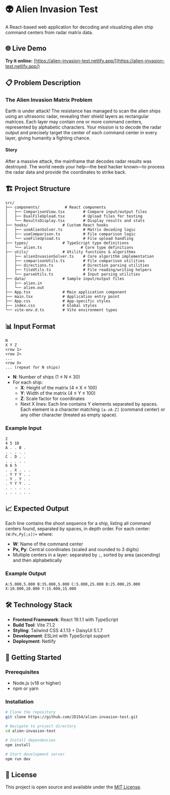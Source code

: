 # 👽 Alien Invasion Test

A React-based web application for decoding and visualizing alien ship command centers from radar matrix data.

## 🌐 Live Demo

**Try it online:** [https://alien-invasion-test.netlify.app/](https://alien-invasion-test.netlify.app/)

## 📋 Problem Description

### The Alien Invasion Matrix Problem

Earth is under attack! The resistance has managed to scan the alien ships using an ultrasonic radar, revealing their shield layers as rectangular matrices. Each layer may contain one or more command centers, represented by alphabetic characters. Your mission is to decode the radar output and precisely target the center of each command center in every layer, giving humanity a fighting chance.

#### Story

After a massive attack, the mainframe that decodes radar results was destroyed. The world needs your help—the best hacker known—to process the radar data and provide the coordinates to strike back.

## 🏗️ Project Structure

```
src/
├── components/           # React components
│   ├── ComparisonView.tsx        # Compare input/output files
│   ├── DualFileUpload.tsx        # Upload files for testing
│   └── ResultsDisplay.tsx        # Display results and stats
├── hooks/               # Custom React hooks
│   ├── useAlienSolver.ts         # Matrix decoding logic
│   ├── useComparison.ts          # File comparison logic
│   └── useFileUpload.ts          # File upload handling
├── types/               # TypeScript type definitions
│   └── alien.ts                 # Core type definitions
├── utils/               # Utility functions & algorithms
│   ├── alienInvasionSolver.ts    # Core algorithm implementation
│   ├── comparisonUtils.ts        # File comparison utilities
│   ├── directions.ts             # Direction parsing utilities
│   ├── fileUtils.ts              # File reading/writing helpers
│   └── parseUtils.ts             # Input parsing utilities
├── data/                # Sample input/output files
│   ├── alien.in
│   └── alien.out
├── App.tsx              # Main application component
├── main.tsx             # Application entry point
├── App.css              # App-specific styles
├── index.css            # Global styles
└── vite-env.d.ts        # Vite environment types
```

## 📊 Input Format

```
N
X Y Z
<row 1>
<row 2>
...
<row X>
... (repeat for N ships)
```

- **N**: Number of ships (1 ≤ N ≤ 30)
- For each ship:
  - **X**: Height of the matrix (4 ≤ X ≤ 100)
  - **Y**: Width of the matrix (4 ≤ Y ≤ 100)
  - **Z**: Scale factor for coordinates
  - Next X lines: Each line contains Y elements separated by spaces. Each element is a character matching `[a-zA-Z]` (command center) or any other character (treated as empty space).

### Example Input

```
2
4 5 10
A . . B .
. . . . .
C . D . .
. . . . .
6 6 5
. . X . . .
. Y Y Y . .
. Y . Y . .
. Y Y Y . .
. . . . . .
. . . . . .
```

## 📈 Expected Output

Each line contains the shoot sequence for a ship, listing all command centers found, separated by spaces, in depth order. For each center: `(W:Px,Py[;s])+` where:

- **W**: Name of the command center
- **Px, Py**: Central coordinates (scaled and rounded to 3 digits)
- Multiple centers in a layer: separated by `;`, sorted by area (ascending) and then alphabetically

### Example Output

```
A:5.000,5.000 B:35.000,5.000 C:5.000,25.000 D:25.000,25.000
X:10.000,10.000 Y:15.000,15.000
```

## 🛠️ Technology Stack

- **Frontend Framework**: React 19.1.1 with TypeScript
- **Build Tool**: Vite 7.1.2
- **Styling**: Tailwind CSS 4.1.13 + DaisyUI 5.1.7
- **Development**: ESLint with TypeScript support
- **Deployment**: Netlify

## 🚀 Getting Started

### Prerequisites

- Node.js (v18 or higher)
- npm or yarn

### Installation

```bash
# Clone the repository
git clone https://github.com/JD154/alien-invasion-test.git

# Navigate to project directory
cd alien-invasion-test

# Install dependencies
npm install

# Start development server
npm run dev
```

## 📄 License

This project is open source and available under the [MIT License](LICENSE).
